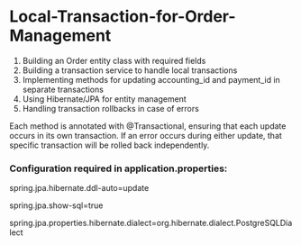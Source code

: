 # Local-Transaction-for-Order-Management

1. Building an Order entity class with required fields
2. Building a transaction service to handle local transactions
3. Implementing methods for updating accounting_id and payment_id in separate transactions
4. Using Hibernate/JPA for entity management
5. Handling transaction rollbacks in case of errors

Each method is annotated with @Transactional, ensuring that each update occurs in its own transaction. If an error occurs during either update, that specific transaction will be rolled back independently.


### Configuration required in application.properties:

  spring.jpa.hibernate.ddl-auto=update
  
  spring.jpa.show-sql=true
  
  spring.jpa.properties.hibernate.dialect=org.hibernate.dialect.PostgreSQLDialect
